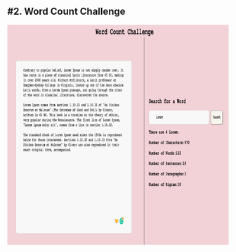 <h2>#2. Word Count Challenge</h2>
<img src="/public/images/website.png "alt="website image"  width="100%" height="500vh"/>
